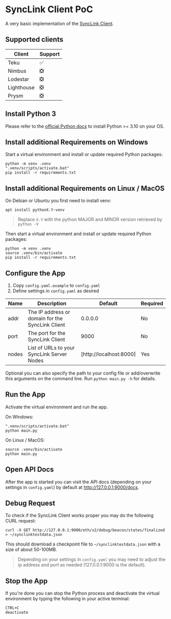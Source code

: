 # SyncLink Client PoC

A very basic implementation of the [SyncLink Client](https://github.com/stereum-dev/synclink-spec/wiki/SyncLink-Client).

## Supported clients

| Client     | Support |
| ---------- | ------- |
| Teku       | ✅      |
| Nimbus     | ❎      |
| Lodestar   | ❎      |
| Lighthouse | ❎      |
| Prysm      | ❎      |

## Install Python 3

Please refer to the [official Python docs](https://www.python.org/doc/) to install Python >= 3.10 on your OS.

## Install additional Requirements on Windows

Start a virtual environment and install or update required Python packages:

```
python -m venv .venv
".venv/scripts/activate.bat"
pip install -r requirements.txt
```

## Install additional Requirements on Linux / MacOS

On Debian or Ubuntu you first need to install venv:

```
apt install pythonX.Y-venv
```

> Replace `X.Y` with the python MAJOR and MINOR version retrieved by `python -V`

Then start a virtual environment and install or update required Python packages:

```
python -m venv .venv
source .venv/bin/activate
pip install -r requirements.txt
```

## Configure the App

1. Copy `config.yaml.example` to `config.yaml`
2. Define settings in `config.yaml` as desired

| Name            | Description                                      | Default                 | Required |
| --------------- | ------------------------------------------------ | ----------------------- | -------- |
| addr            | The IP address or domain for the SyncLink Client | 0.0.0.0                 | No       |
| port            | The port for the SyncLink Client                 | 9000                    | No       |
| nodes           | List of URLs to your SyncLink Server Nodes       | [http://localhost:8000] | Yes      |

Optional you can also specify the path to your config file or add/overwrite this arguments on the command line.
Run `python main.py -h` for details.
## Run the App

Activate the virtual environment and run the app.

On Windows:

```
".venv/scripts/activate.bat"
python main.py
```

On Linux / MacOS:

```
source .venv/bin/activate
python main.py
```

## Open API Docs

After the app is started you can visit the API docs (depending on your settings in `config.yaml`) by default at <http://127.0.0.1:9000/docs>.

## Debug Request

To check if the SyncLink Client works proper you may do the following CURL request:

```
curl -X GET http://127.0.0.1:9000/eth/v2/debug/beacon/states/finalized > ~/synclinktestdata.json
```

This should download a checkpoint file to `~/synclinktestdata.json` with a size of about 50-100MB.

> Depending on your settings in `config.yaml` you may need to adjust the ip address and port as needed (127.0.0.1:9000 is the default).
## Stop the App

If you're done you can stop the Python process and deactivate the virtual environment by typing the following in your active terminal:

```
CTRL+C
deactivate
```

